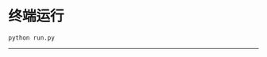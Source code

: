 # 终端运行

```shell
python run.py
```
*************************************************************************************************************************************************************************